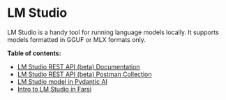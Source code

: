 # LM Studio

LM Studio is a handy tool for running language models locally.
It supports models formatted in GGUF or MLX formats only.


**Table of contents:**

- [LM Studio REST API (beta) Documentation](rest_api/README.md)
- [LM Studio REST API (beta) Postman Collection](rest_api/LMStudioRESTAPI(beta).postman_collection.json)
- [LM Studio model in Pydantic AI](pydantic_model/README.md)
- [Intro to LM Studio in Farsi](https://duman.pouyae.ir/articles/lm-studio.html)
